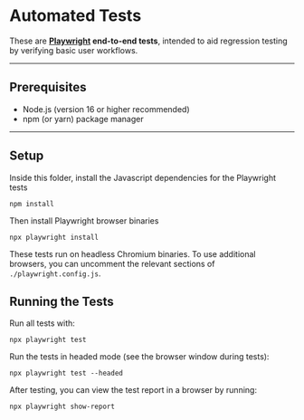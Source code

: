 # Automated Tests

These are **[Playwright](https://playwright.dev) end-to-end tests**, intended to aid regression testing by verifying basic user workflows.

---

## Prerequisites

- Node.js (version 16 or higher recommended)
- npm (or yarn) package manager

---

## Setup

Inside this folder, install the Javascript dependencies for the Playwright tests
```
npm install
```
Then install Playwright browser binaries
```
npx playwright install
```
These tests run on headless Chromium binaries. To use additional browsers, you can uncomment the relevant sections of `./playwright.config.js`.

## Running the Tests
Run all tests with:
```
npx playwright test
```
Run the tests in headed mode (see the browser window during tests):
```
npx playwright test --headed
```
After testing, you can view the test report in a browser by running:
```
npx playwright show-report
```